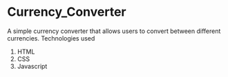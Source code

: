 # Currency_Converter 

A simple currency converter that allows users to convert between different currencies. 
Technologies used 
1. HTML
2. CSS
3. Javascript

